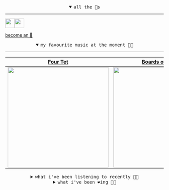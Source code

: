 <details open>

<summary align="center"><samp>all the 🥚s</samp></summary>
<hr />

<a href="https://github.com/pvinis"><img src="https://avatars.githubusercontent.com/u/100233?s=90&v=4" width="30" height="30" /><a href="https://github.com/maxPugh"><img src="https://avatars.githubusercontent.com/u/46350013?s=90&u=52a601eaa2d272b35477d096fe782ebf0a8a1f68&v=4" width="30" height="30" />

<samp><a href="https://github.com/bitttttten/bitttttten/stargazers">become an 🥚</a></samp>

</details>

<details open>

<summary align="center"><samp>my favourite music at the moment 🎵🎶</samp></summary>
<hr />

<!-- toc -->

| [Four Tet](https://open.spotify.com/artist/7Eu1txygG6nJttLHbZdQOh)                                                                                               | [Boards of Canada](https://open.spotify.com/artist/2VAvhf61GgLYmC6C8anyX1)                                                                                       | [Madlib](https://open.spotify.com/artist/5LhTec3c7dcqBvpLRWbMcf)                                                                                                 | [Aphex Twin](https://open.spotify.com/artist/6kBDZFXuLrZgHnvmPu9NsG)                                                                                             |
| ---------------------------------------------------------------------------------------------------------------------------------------------------------------- | ---------------------------------------------------------------------------------------------------------------------------------------------------------------- | ---------------------------------------------------------------------------------------------------------------------------------------------------------------- | ---------------------------------------------------------------------------------------------------------------------------------------------------------------- |
| [<img src="https://i.scdn.co/image/c68646bdcd569ea787764404081d140d55027f4f" width="320" height="auto">](https://open.spotify.com/artist/7Eu1txygG6nJttLHbZdQOh) | [<img src="https://i.scdn.co/image/c0b33a8d211600d70dcda3077d6a582da34321b0" width="320" height="auto">](https://open.spotify.com/artist/2VAvhf61GgLYmC6C8anyX1) | [<img src="https://i.scdn.co/image/e73ab683f7db79f808d05538cc4390b4e5d47804" width="320" height="auto">](https://open.spotify.com/artist/5LhTec3c7dcqBvpLRWbMcf) | [<img src="https://i.scdn.co/image/5630c4ae80c6d8cb16f021fdf5b4fc28c90420ab" width="320" height="auto">](https://open.spotify.com/artist/6kBDZFXuLrZgHnvmPu9NsG) |

<!-- tocstop -->

</details>

<details>

<summary align="center"><samp>what i've been listening to recently 🎵🎶</samp></summary>
<hr />

<!-- toc -->

| [Hang Out (Phone Off)<br />Madlib](https://open.spotify.com/track/7ujpvaMlfeIYssu8mxPqB3)                                                                       | [My Angel Rocks Back And Forth<br />Four Tet](https://open.spotify.com/track/3b1gPWKiAsWXe6bPjE2rm1)                                                            | [I Will Make Room for You - Fo…<br />Kaitlyn Aurelia Smith, Four T…](https://open.spotify.com/track/5veNZCICsWMKLzykjlWurt)                                     | [Negative Returns - Four Tet R…<br />Krust, Four Tet](https://open.spotify.com/track/6keqOTejo6tu2jd4P4BpSa)                                                    |
| --------------------------------------------------------------------------------------------------------------------------------------------------------------- | --------------------------------------------------------------------------------------------------------------------------------------------------------------- | --------------------------------------------------------------------------------------------------------------------------------------------------------------- | --------------------------------------------------------------------------------------------------------------------------------------------------------------- |
| [<img src="https://i.scdn.co/image/e73ab683f7db79f808d05538cc4390b4e5d47804" width="320" height="auto">](https://open.spotify.com/track/7ujpvaMlfeIYssu8mxPqB3) | [<img src="https://i.scdn.co/image/c68646bdcd569ea787764404081d140d55027f4f" width="320" height="auto">](https://open.spotify.com/track/3b1gPWKiAsWXe6bPjE2rm1) | [<img src="https://i.scdn.co/image/6f1a9667a7c564dacb36002f485025fb2e0e8aa6" width="320" height="auto">](https://open.spotify.com/track/5veNZCICsWMKLzykjlWurt) | [<img src="https://i.scdn.co/image/b773ec58c05f980f722bc83e250b27047a383983" width="320" height="auto">](https://open.spotify.com/track/6keqOTejo6tu2jd4P4BpSa) |

<!-- tocstop -->

</details>

<details>

<summary align="center"><samp>what i've been ❤️ing 🎵🎶</samp></summary>
<hr />

<!-- toc -->

| [Anna Painting<br />Four Tet](https://open.spotify.com/album/0CTMk3XKsfG1LfmKu1KCCA)                                                                            | [Watching Traffic<br />The Flashbulb](https://open.spotify.com/album/5Sx8y2k3MGCYhic1Dwe3dc)                                                                    | [In the Belly of a Whale<br />The Last Dinosaur](https://open.spotify.com/album/2MAb6sQVVkQJkOG5DQzzjA)                                                         | [The Sun Appeared<br />Campbell Sibthorpe](https://open.spotify.com/album/7G5ypKwu1IYA8zlzghcHqD)                                                               |
| --------------------------------------------------------------------------------------------------------------------------------------------------------------- | --------------------------------------------------------------------------------------------------------------------------------------------------------------- | --------------------------------------------------------------------------------------------------------------------------------------------------------------- | --------------------------------------------------------------------------------------------------------------------------------------------------------------- |
| [<img src="https://i.scdn.co/image/ab67616d0000b2731b8f3dd55d1078f7c5c8ef85" width="320" height="auto">](https://open.spotify.com/album/0CTMk3XKsfG1LfmKu1KCCA) | [<img src="https://i.scdn.co/image/ab67616d0000b2736ebeab4e72eaefa1b6c113a0" width="320" height="auto">](https://open.spotify.com/album/5Sx8y2k3MGCYhic1Dwe3dc) | [<img src="https://i.scdn.co/image/ab67616d0000b273b554f2824e3b7d9bd2ecc1b3" width="320" height="auto">](https://open.spotify.com/album/2MAb6sQVVkQJkOG5DQzzjA) | [<img src="https://i.scdn.co/image/ab67616d0000b273c5e0c5d603f12eb768cd2b87" width="320" height="auto">](https://open.spotify.com/album/7G5ypKwu1IYA8zlzghcHqD) |

<!-- tocstop -->

</details>
